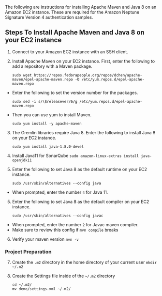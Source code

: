 The following are instructions for installing Apache Maven and Java 8 on an Amazon EC2 instance. These are required for the Amazon Neptune Signature Version 4 authentication samples.

## Steps To Install Apache Maven and Java 8 on your EC2 instance

1. Connect to your Amazon EC2 instance with an SSH client.

2. Install Apache Maven on your EC2 instance. First, enter the following to add a repository with a Maven package.

    ```sudo wget https://repos.fedorapeople.org/repos/dchen/apache-maven/epel-apache-maven.repo -O /etc/yum.repos.d/epel-apache-maven.repo```

- Enter the following to set the version number for the packages.

    ```sudo sed -i s/\$releasever/6/g /etc/yum.repos.d/epel-apache-maven.repo```
- Then you can use yum to install Maven.

    ```sudo yum install -y apache-maven```
3. The Gremlin libraries require Java 8. Enter the following to install Java 8 on your EC2 instance.

    ```sudo yum install java-1.8.0-devel```
4. Install Java11 for SonarQube
   ```sudo amazon-linux-extras install java-openjdk11```
6. Enter the following to set Java 8 as the default runtime on your EC2 instance.

    ```sudo /usr/sbin/alternatives --config java```
- When prompted, enter the number `4` for Java 11.

5. Enter the following to set Java 8 as the default compiler on your EC2 instance.

    ```sudo /usr/sbin/alternatives --config javac```
- When prompted, enter the number `2` for Javac maven compiler.
- Make sure to review this config if `mvn compile` breaks

6. Verify your maven version
    ```mvn -v```

### Project Preparation
7. Create the `.m2` directory in the home directory of your current user
    ```mkdir ~/.m2```

8. Create the Settings file inside of the `~/.m2` directory
    ```
    cd ~/.m2/
    mv demo/settings.xml ~/.m2/
    ```
